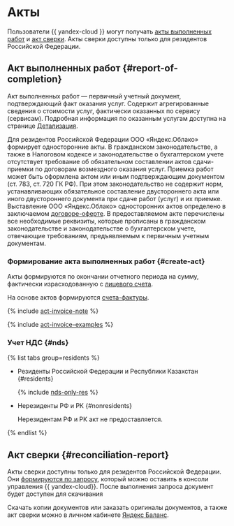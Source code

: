 # Акты

Пользователи {{ yandex-cloud }} могут получать [акты выполненных работ](##report-of-completion) и [акт сверки](#reconciliation-report). Акты сверки доступны только для резидентов Российской Федерации.

## Акт выполненных работ {#report-of-completion}

Акт выполненных работ — первичный учетный документ, подтверждающий факт оказания услуг. Содержит агрегированные сведения о стоимости услуг, фактически оказанных по сервису (сервисам). Подробная информация по оказанным услугам доступна на странице [Детализация](../operations/check-charges.md).

Для резидентов Российской Федерации ООО «Яндекс.Облако» формирует односторонние акты. В гражданском законодательстве, а также в Налоговом кодексе и законодательстве о бухгалтерском учете отсутствует требование об обязательном составлении актов сдачи-приемки по договорам возмездного оказания услуг. Приемка работ может быть оформлена актом или иным подтверждающим документом (ст. 783, ст. 720 ГК РФ). При этом законодательство не содержит норм, устанавливающих обязательное составление двустороннего акта или иного двустороннего документа при сдаче работ (услуг) и их приемке.
Выставление ООО «Яндекс.Облако» односторонних актов определено в заключаемом [договоре-оферте](https://yandex.ru/legal/cloud_oferta/). В предоставляемом акте перечислены все необходимые реквизиты, которые прописаны в гражданском законодательстве и законодательстве о бухгалтерском учете, отвечающие требованиям, предъявляемым к первичным учетным документам.

### Формирование акта выполненных работ {#create-act}

Акты формируются по окончании отчетного периода на сумму, фактически израсходованную с [лицевого счета](../concepts/personal-account.md).

На основе актов формируются [счета-фактуры](../concepts/invoice.md).

{% include [act-invoice-note](../_includes/act-invoice-note.md) %}


{% include [act-invoice-examples](../_includes/act-invoice-examples.md) %}



### Учет НДС {#nds}

{% list tabs group=residents %}

* Резиденты Российской Федерации и Республики Казахстан {#residents}

  {% include [nds-only-res](../_includes/nds-only-res.md) %}

* Нерезиденты РФ и РК {#nonresidents}

  Нерезидентам РФ и РК акт не предоставляется.

{% endlist %}


## Акт сверки {#reconciliation-report}

Акты сверки доступны только для резидентов Российской Федерации. Они [формируются по запросу](../operations/download-reporting-docs), который можно оставить в консоли управления {{ yandex-cloud}}. После выполнения запроса документ будет доступен для скачивания

Скачать копии документов или заказать оригиналы документов, а также акт сверки можно в личном кабинете [Яндекс Баланс](https://balance.yandex.ru).
